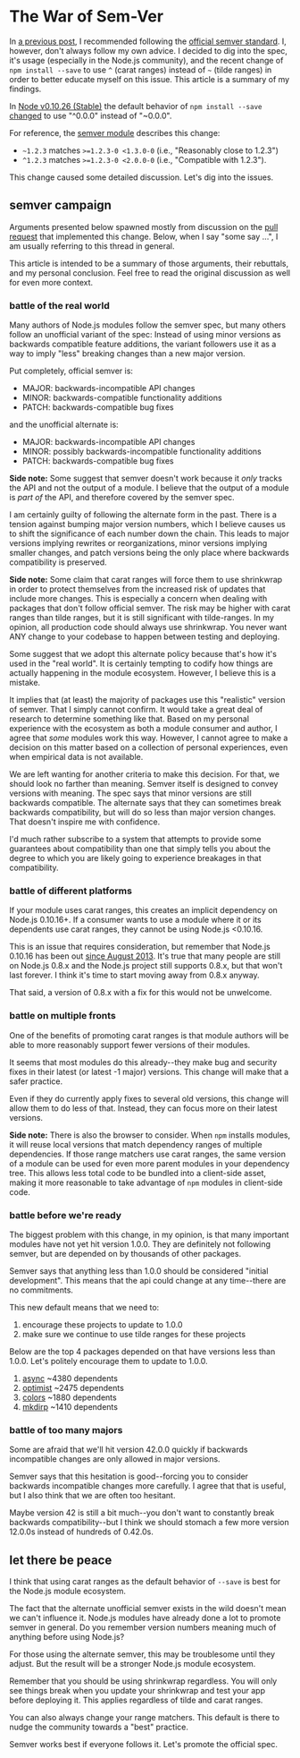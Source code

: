 # The War of Sem-Ver

In [a previous post](http://massalabs.com/dev/2013/10/13/managing-a-project.html),
I recommended following the [official semver standard](http://semver.org).
I, however, don't always follow my own advice.
I decided to dig into the spec,
it's usage (especially in the Node.js community),
and the recent change of `npm install --save`
to use `^` (carat ranges)
instead of `~` (tilde ranges)
in order to better educate myself
on this issue.
This article is a summary of my findings.

In [Node v0.10.26 (Stable)](http://blog.nodejs.org/2014/02/18/node-v0-10-26-stable/)
the default behavior of `npm install --save`
[changed](https://github.com/npm/npm/issues/4587)
to use "^0.0.0" instead of "~0.0.0".

For reference, the [semver module](https://github.com/isaacs/node-semver#ranges) describes this change:

- `~1.2.3` matches `>=1.2.3-0 <1.3.0-0` (i.e., "Reasonably close to 1.2.3")
- `^1.2.3` matches `>=1.2.3-0 <2.0.0-0` (i.e., "Compatible with 1.2.3").

This change caused some detailed discussion.
Let's dig into the issues.

## semver campaign

Arguments presented below spawned mostly
from discussion on the
[pull request](https://github.com/npm/npm/issues/4587)
that implemented this change.
Below, when I say "some say ...",
I am usually referring to this thread in general.

This article is intended to be a summary of those arguments,
their rebuttals, and my personal conclusion.
Feel free to read the original discussion
as well for even more context.

### battle of the real world

Many authors of Node.js modules follow the semver spec,
but many others follow an unofficial variant of the spec:
Instead of using minor versions
as backwards compatible feature additions,
the variant followers use it
as a way to imply "less" breaking changes
than a new major version.

Put completely, official semver is:

- MAJOR: backwards-incompatible API changes
- MINOR: backwards-compatible functionality additions
- PATCH: backwards-compatible bug fixes

and the unofficial alternate is:

- MAJOR: backwards-incompatible API changes
- MINOR: possibly backwards-incompatible functionality additions
- PATCH: backwards-compatible bug fixes

**Side note:**
Some suggest that semver doesn't work because it *only* tracks the API and not the output of a module. I believe that the output of a module is *part of* the API, and therefore covered by the semver spec.

I am certainly guilty of
following the alternate form in the past.
There is a tension against bumping major version numbers,
which I believe causes us to shift the significance of
each number down the chain.
This leads to major versions
implying rewrites or reorganizations,
minor versions implying smaller changes,
and patch versions being the only place
where backwards compatibility
is preserved.

**Side note:**
Some claim that carat ranges
will force them to use
shrinkwrap in order to protect themselves
from the increased risk of
updates that include more changes.
This is especially a concern
when dealing with packages
that don't follow official semver.
The risk may be higher
with carat ranges than tilde ranges,
but it is still significant with tilde-ranges.
In my opinion, all production code should always use shrinkwrap.
You never want ANY change to your codebase
to happen between testing and deploying.

Some suggest that we adopt this alternate policy
because that's how it's used in the "real world".
It is certainly tempting to codify
how things are actually happening
in the module ecosystem.
However, I believe this is a mistake.

It implies that (at least) the majority of packages
use this "realistic" version of semver.
That I simply cannot confirm.
It would take a great deal of research
to determine something like that.
Based on my personal experience with the ecosystem
as both a module consumer and author,
I agree that *some* modules work this way.
However, I cannot agree to make a decision
on this matter based on a collection
of personal experiences,
even when empirical data is not available.

We are left wanting for another criteria
to make this decision.
For that, we should look no farther than meaning.
Semver itself is designed to convey
versions with meaning.
The spec says that minor versions
are still backwards compatible.
The alternate says that they can sometimes
break backwards compatibility,
but will do so less than major version changes.
That doesn't inspire me with confidence.

I'd much rather subscribe to a system
that attempts to provide some guarantees
about compatibility than one that simply tells you
about the degree to which you are likely
going to experience breakages in that compatibility.

### battle of different platforms

If your module uses carat ranges,
this creates an implicit dependency on
Node.js 0.10.16+.
If a consumer wants to use a module
where it or its dependents
use carat ranges,
they cannot be using Node.js <0.10.16.

This is an issue that requires consideration,
but remember that Node.js 0.10.16 has been out
[since August 2013](http://blog.nodejs.org/2013/08/16/node-v0-10-16-stable).
It's true that many people are still on Node.js 0.8.x
and the Node.js project still supports 0.8.x,
but that won't last forever.
I think it's time to start moving away from 0.8.x anyway.

That said, a version of 0.8.x
with a fix for this
would not be unwelcome.

### battle on multiple fronts

One of the benefits of promoting carat ranges
is that module authors will be able
to more reasonably support fewer versions
of their modules.

It seems that most modules
do this already--they make bug
and security fixes in their latest
(or latest -1 major) versions.
This change will make that a safer practice.

Even if they do currently apply fixes
to several old versions,
this change will allow them to
do less of that.
Instead, they can focus more
on their latest versions.

**Side note:**
There is also the browser to consider.
When `npm` installs modules,
it will reuse local versions
that match dependency ranges
of multiple dependencies.
If those range matchers use carat ranges,
the same version of a module
can be used for even more parent modules
in your dependency tree.
This allows less total code
to be bundled into a client-side asset,
making it more reasonable
to take advantage of `npm` modules
in client-side code.

### battle before we're ready

The biggest problem with this change,
in my opinion,
is that many important modules
have not yet hit version 1.0.0.
They are definitely not following semver,
but are depended on by thousands of other packages.

Semver says that anything less than 1.0.0
should be considered "initial development".
This means that the
api could change
at any time--there are no commitments.

This new default means that we need to:

1. encourage these projects to update to 1.0.0
1. make sure we continue to use tilde ranges for these projects

Below are the top 4 packages depended on
that have versions less than 1.0.0.
Let's politely encourage them
to update to 1.0.0.

1. [async](https://www.npmjs.org/package/async) ~4380 dependents
1. [optimist](https://www.npmjs.org/package/optimist) ~2475 dependents
1. [colors](https://www.npmjs.org/package/colors) ~1880 dependents
1. [mkdirp](https://www.npmjs.org/package/mkdirp) ~1410 dependents

### battle of too many majors

Some are afraid that
we'll hit version 42.0.0 quickly
if backwards incompatible changes
are only allowed in major versions.

Semver says that this hesitation is good--forcing
you to consider backwards incompatible changes more carefully.
I agree that that is useful,
but I also think that
we are often too hesitant.

Maybe version 42 is still a bit much--you
don't want to constantly break backwards compatibility--but
I think we should stomach
a few more version 12.0.0s
instead of hundreds of 0.42.0s.

## let there be peace

I think that using carat ranges
as the default behavior
of `--save` is best
for the Node.js module ecosystem.

The fact that the alternate unofficial semver
exists in the wild
doesn't mean we can't influence it.
Node.js modules have already
done a lot to promote semver in general.
Do you remember version numbers meaning
much of anything before using Node.js?

For those using the alternate semver,
this may be troublesome until they adjust.
But the result will be a
stronger Node.js module ecosystem.

Remember that you should be
using shrinkwrap regardless.
You will only see things break
when you update your shrinkwrap
and test your app
before deploying it.
This applies regardless of
tilde and carat ranges.

You can also always
change your range matchers.
This default is there to
nudge the community towards
a "best" practice.

Semver works best if everyone follows it.
Let's promote the official spec.
